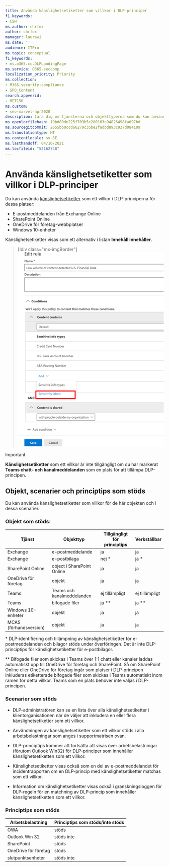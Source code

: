 ```yaml
---
title: Använda känslighetsetiketter som villkor i DLP-principer
f1.keywords:
- CSH
ms.author: chrfox
author: chrfox
manager: laurawi
ms.date: ''
audience: ITPro
ms.topic: conceptual
f1_keywords:
- ms.o365.cc.DLPLandingPage
ms.service: O365-seccomp
localization_priority: Priority
ms.collection:
- M365-security-compliance
- SPO_Content
search.appverid:
- MET150
ms.custom:
- seo-marvel-apr2020
description: lära dig om tjänsterna och objekttyperna som du kan använda känslighetsetiketter som villkor i DLP-principer
ms.openlocfilehash: 19bd80de225f703b5c280163e94826498fa097bd
ms.sourcegitcommit: 2655bb0ccd66279c35be2fadbd893c937d084109
ms.translationtype: HT
ms.contentlocale: sv-SE
ms.lasthandoff: 04/16/2021
ms.locfileid: "52162748"
---
```

# <a name="use-sensitivity-labels-as-conditions-in-dlp-policies"></a>Använda känslighetsetiketter som villkor i DLP-principer

Du kan använda [känslighetsetiketter](sensitivity-labels.md) som ett villkor i DLP-principerna för dessa platser:

- E-postmeddelanden från Exchange Online
- SharePoint Online
- OneDrive för företag-webbplatser
- Windows 10-enheter

Känslighetsetiketter visas som ett alternativ i listan **Innehåll innehåller**.

> [!div class="mx-imgBorder"]
> ![känslighetsetikett som ett villkor](../media/dlp-sensitivity-label-as-a-condition.png)

> [!IMPORTANT]
> **Känslighetsetiketter** som ett villkor är inte tillgängligt om du har markerat **Teams chatt- och kanalmeddelanden** som en plats för att tillämpa DLP-principen.


## <a name="supported-items-scenarios-and-policy-tips"></a>Objekt, scenarier och principtips som stöds

Du kan använda känslighetsetiketter som villkor för de här objekten och i dessa scenarier.

### <a name="supported-items"></a>Objekt som stöds:

|Tjänst  |Objekttyp  |Tillgängligt för principtips  |Verkställbar  |
|---------|---------|---------|---------|
|Exchange    |e-postmeddelande         |ja         |ja         |
|Exchange    |e-postbilaga         |nej *         |ja *         |
|SharePoint Online     |object i SharePoint Online         |ja         |ja         |
|OneDrive för företag     |objekt         |ja         |ja         |
|Teams     |Teams och kanalmeddelanden         |ej tillämpligt         |ej tillämpligt         |
|Teams     |bifogade filer         |ja **         |ja **         |
|Windows 10-enheter     |objekt         |ja         |ja         |
|MCAS (förhandsversion) |objekt         |ja         |ja         |

\* DLP-identifiering och tillämpning av känslighetsetiketter för e-postmeddelanden och bilagor stöds under överföringen. Det är inte DLP-principtips för känslighetsetiketter för e-postbilagor.

\** Bifogade filer som skickas i Teams över 1:1 chatt eller kanaler laddas automatiskt upp till OneDrive för företag och SharePoint. Så om SharePoint Online eller OneDrive för företag ingår som platser i DLP-principen inkluderas etiketterade bifogade filer som skickas i Teams automatiskt inom ramen för detta villkor. Teams som en plats behöver inte väljas i DLP-principen.

### <a name="supported-scenarios"></a>Scenarier som stöds

- DLP-administratören kan se en lista över alla känslighetsetiketter i klientorganisationen när de väljer att inkludera en eller flera känslighetsetiketter som ett villkor.

- Användningen av känslighetsetiketter som ett villkor stöds i alla arbetsbelastningar som anges i supportmatrisen ovan.

- DLP-principtips kommer att fortsätta att visas över arbetsbelastningar (förutom Outlook Win32) för DLP-principer som innehåller känslighetsetiketten som ett villkor.

- Känslighetsetiketter visas också som en del av e-postmeddelandet för incidentrapporten om en DLP-princip med känslighetsetiketter matchas som ett villkor.

- Information om känslighetsetiketter visas också i granskningsloggen för DLP-regeln för en matchning av DLP-princip som innehåller känslighetsetiketten som ett villkor.


### <a name="support-policy-tips"></a>Principtips som stöds


|Arbetsbelastning  |Principtips som stöds/inte stöds  |
|---------|---------|
|OWA |    stöds     |
|Outlook Win 32    |  stöds inte       |
|SharePoint   |   stöds      |
|OneDrive för företag    |    stöds     |
|slutpunktsenheter   |  stöds inte       |
